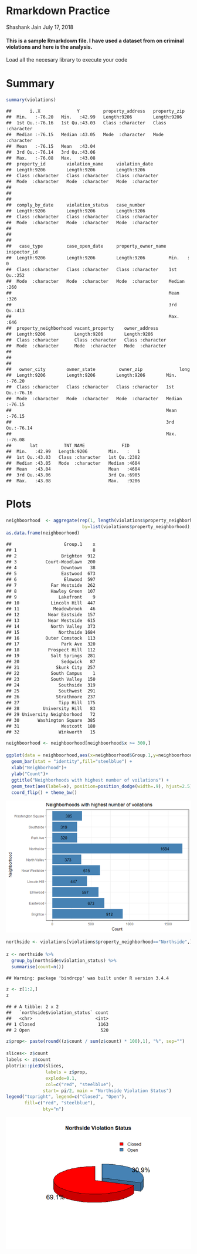 Rmarkdown Practice
================
Shashank Jain
July 17, 2018

#### This is a sample Rmarkdown file. I have used a dataset from on criminal violations and here is the analysis.

Load all the necesary library to execute your code

Summary
=======

``` r
summary(violations)
```

    ##       ï..X              Y         property_address   property_zip      
    ##  Min.   :-76.20   Min.   :42.99   Length:9206        Length:9206       
    ##  1st Qu.:-76.16   1st Qu.:43.03   Class :character   Class :character  
    ##  Median :-76.15   Median :43.05   Mode  :character   Mode  :character  
    ##  Mean   :-76.15   Mean   :43.04                                        
    ##  3rd Qu.:-76.14   3rd Qu.:43.06                                        
    ##  Max.   :-76.08   Max.   :43.08                                        
    ##  property_id        violation_name     violation_date    
    ##  Length:9206        Length:9206        Length:9206       
    ##  Class :character   Class :character   Class :character  
    ##  Mode  :character   Mode  :character   Mode  :character  
    ##                                                          
    ##                                                          
    ##                                                          
    ##  comply_by_date     violation_status   case_number       
    ##  Length:9206        Length:9206        Length:9206       
    ##  Class :character   Class :character   Class :character  
    ##  Mode  :character   Mode  :character   Mode  :character  
    ##                                                          
    ##                                                          
    ##                                                          
    ##   case_type         case_open_date     property_owner_name  inspector_id
    ##  Length:9206        Length:9206        Length:9206         Min.   :  0  
    ##  Class :character   Class :character   Class :character    1st Qu.:252  
    ##  Mode  :character   Mode  :character   Mode  :character    Median :260  
    ##                                                            Mean   :326  
    ##                                                            3rd Qu.:413  
    ##                                                            Max.   :646  
    ##  property_neighborhood vacant_property    owner_address     
    ##  Length:9206           Length:9206        Length:9206       
    ##  Class :character      Class :character   Class :character  
    ##  Mode  :character      Mode  :character   Mode  :character  
    ##                                                             
    ##                                                             
    ##                                                             
    ##   owner_city        owner_state         owner_zip              long       
    ##  Length:9206        Length:9206        Length:9206        Min.   :-76.20  
    ##  Class :character   Class :character   Class :character   1st Qu.:-76.16  
    ##  Mode  :character   Mode  :character   Mode  :character   Median :-76.15  
    ##                                                           Mean   :-76.15  
    ##                                                           3rd Qu.:-76.14  
    ##                                                           Max.   :-76.08  
    ##       lat          TNT_NAME              FID      
    ##  Min.   :42.99   Length:9206        Min.   :   1  
    ##  1st Qu.:43.03   Class :character   1st Qu.:2302  
    ##  Median :43.05   Mode  :character   Median :4604  
    ##  Mean   :43.04                      Mean   :4604  
    ##  3rd Qu.:43.06                      3rd Qu.:6905  
    ##  Max.   :43.08                      Max.   :9206

Plots
=====

``` r
neighboorhood  <- aggregate(rep(1, length(violations$property_neighborhood)),
                             by=list(violations$property_neighborhood), sum)
as.data.frame(neighboorhood)
```

    ##                    Group.1    x
    ## 1                             8
    ## 2                 Brighton  912
    ## 3           Court-Woodlawn  200
    ## 4                 Downtown   38
    ## 5                 Eastwood  673
    ## 6                  Elmwood  597
    ## 7             Far Westside  262
    ## 8             Hawley Green  107
    ## 9                Lakefront    9
    ## 10            Lincoln Hill  447
    ## 11             Meadowbrook   46
    ## 12           Near Eastside  157
    ## 13           Near Westside  615
    ## 14            North Valley  373
    ## 15               Northside 1684
    ## 16          Outer Comstock  113
    ## 17                Park Ave  320
    ## 18           Prospect Hill  112
    ## 19            Salt Springs  281
    ## 20                Sedgwick   87
    ## 21              Skunk City  257
    ## 22            South Campus    1
    ## 23            South Valley  150
    ## 24               Southside  319
    ## 25               Southwest  291
    ## 26              Strathmore  237
    ## 27               Tipp Hill  175
    ## 28         University Hill   83
    ## 29 University Neighborhood   72
    ## 30       Washington Square  385
    ## 31                Westcott  180
    ## 32               Winkworth   15

``` r
neighboorhood <- neighboorhood[neighboorhood$x >= 300,]

ggplot(data = neighboorhood,aes(x=neighboorhood$Group.1,y=neighboorhood$x))+
  geom_bar(stat = "identity",fill="steelblue") +
  xlab("Neighborhood")+
  ylab("Count")+
  ggtitle("Neighborhoods with highest number of voilations") +
  geom_text(aes(label=x), position=position_dodge(width=.9), hjust=2.5)+
  coord_flip() + theme_bw()
```

![](Practice_files/figure-markdown_github/unnamed-chunk-3-1.png)

``` r
northside <- violations[violations$property_neighborhood=="Northside",]

z <- northside %>% 
  group_by(northside$violation_status) %>% 
  summarise(count=n())
```

    ## Warning: package 'bindrcpp' was built under R version 3.4.4

``` r
z <- z[1:2,]
z
```

    ## # A tibble: 2 x 2
    ##   `northside$violation_status` count
    ##   <chr>                        <int>
    ## 1 Closed                        1163
    ## 2 Open                           520

``` r
z$prop<- paste(round((z$count / sum(z$count) * 100),1), "%", sep="")

slices<- z$count
labels <- z$count
plotrix::pie3D(slices,
               labels = z$prop,
               explode=0.1,
               col=c("red", "steelblue"),
              start= pi/2, main = "Northside Violation Status")
legend("topright", legend=c("Closed", "Open"),
       fill=c("red", "steelblue"),
              bty="n")
```

![](Practice_files/figure-markdown_github/unnamed-chunk-4-1.png)
